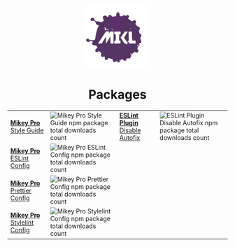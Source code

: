<!DOCTYPE html>
<div width="100%" align="center">
  <img
    width="144"
    height="144"
    src="./images/mikl.png"
    alt="MIKL splash icon logo"
  />

<h1>Packages</h1>

<table>
  <tbody>
    <tr>
      <td valign="center">
        <a href="https://github.com/mikey-pro/style-guide"
          ><b>Mikey Pro</b> Style Guide</a
        >
      </td>
      <td valign="center">
        <img
          src="https://img.shields.io/npm/dt/@mikey-pro/style-guide?color=%235dacb7&style=for-the-badge"
          alt="Mikey Pro Style Guide npm package total downloads count"
        />
      </td>
      <td valign="center">
        <a href="https://github.com/chiefmikey/eslint-plugin-disable-autofix"
          ><b>ESLint Plugin</b> Disable Autofix</a
        >
      </td>
      <td valign="center">
        <img
          src="https://img.shields.io/npm/dt/eslint-plugin-disable-autofix?color=%239987d8&style=for-the-badge"
          alt="ESLint Plugin Disable Autofix npm package total downloads count"
        />
      </td>
    </tr>
    <tr>
      <td valign="center">
        <a href="https://github.com/mikey-pro/eslint-config"
          ><b>Mikey Pro</b> ESLint Config</a
        >
      </td>
      <td valign="center">
        <img
          src="https://img.shields.io/npm/dt/@mikey-pro/eslint-config?color=%238fbe61&style=for-the-badge"
          alt="Mikey Pro ESLint Config npm package total downloads count"
        />
      </td>
    </tr>
    <tr>
      <td valign="center">
        <a href="https://github.com/mikey-pro/prettier-config"
          ><b>Mikey Pro</b> Prettier Config</a
        >
      </td>
      <td valign="center">
        <img
          src="https://img.shields.io/npm/dt/@mikey-pro/prettier-config?color=%23cfb14e&style=for-the-badge"
          alt="Mikey Pro Prettier Config npm package total downloads count"
        />
      </td>
    </tr>
    <tr>
      <td valign="center">
        <a href="https://github.com/mikey-pro/stylelint-config"
          ><b>Mikey Pro</b> Stylelint Config</a
        >
      </td>
      <td valign="center">
        <img
          src="https://img.shields.io/npm/dt/@mikey-pro/stylelint-config?color=%2397445a&style=for-the-badge"
          alt="Mikey Pro Stylelint Config npm package total downloads count"
        />
      </td>
    </tr>
  </tbody>
</table>

</div>
